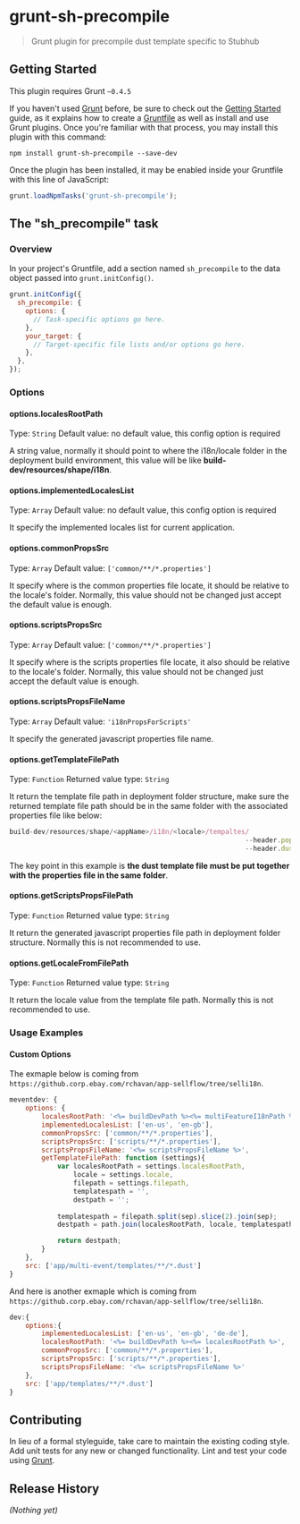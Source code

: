 # grunt-sh-precompile

> Grunt plugin for precompile dust template specific to Stubhub

## Getting Started
This plugin requires Grunt `~0.4.5`

If you haven't used [Grunt](http://gruntjs.com/) before, be sure to check out the [Getting Started](http://gruntjs.com/getting-started) guide, as it explains how to create a [Gruntfile](http://gruntjs.com/sample-gruntfile) as well as install and use Grunt plugins. Once you're familiar with that process, you may install this plugin with this command:

```shell
npm install grunt-sh-precompile --save-dev
```

Once the plugin has been installed, it may be enabled inside your Gruntfile with this line of JavaScript:

```js
grunt.loadNpmTasks('grunt-sh-precompile');
```

## The "sh_precompile" task

### Overview
In your project's Gruntfile, add a section named `sh_precompile` to the data object passed into `grunt.initConfig()`.

```js
grunt.initConfig({
  sh_precompile: {
    options: {
      // Task-specific options go here.
    },
    your_target: {
      // Target-specific file lists and/or options go here.
    },
  },
});
```

### Options

#### options.localesRootPath
Type: `String`
Default value: no default value, this config option is required

A string value, normally it should point to where the i18n/locale folder in the deployment build environment, this value will be like **build-dev/resources/shape/i18n**.

#### options.implementedLocalesList
Type: `Array`
Default value: no default value, this config option is required

It specify the implemented locales list for current application.

#### options.commonPropsSrc
Type: `Array`
Default value: `['common/**/*.properties']`

It specify where is the common properties file locate, it should be relative to the locale's folder. Normally, this value should not be changed just accept the default value is enough.

#### options.scriptsPropsSrc
Type: `Array`
Default value: `['common/**/*.properties']`

It specify where is the scripts properties file locate, it also should be relative to the locale's folder. Normally, this value should not be changed just accept the default value is enough.

#### options.scriptsPropsFileName
Type: `Array`
Default value: `'i18nPropsForScripts'`

It specify the generated javascript properties file name.

#### options.getTemplateFilePath
Type: `Function`
Returned value type: `String`

It return the template file path in deployment folder structure, make sure the returned template file path should be in the same folder with the associated properties file like below:

```javascript
build-dev/resources/shape/<appName>/i18n/<locale>/tempaltes/
                                                           --header.poperties
                                                           --header.dust
 ```

The key point in this example is **the dust template file must be put together with the properties file in the same folder**.

#### options.getScriptsPropsFilePath
Type: `Function`
Returned value type: `String`

It return the generated javascript properties file path in deployment folder structure. Normally this is not recommended to use.

#### options.getLocaleFromFilePath
Type: `Function`
Returned value type: `String`

It return the locale value from the template file path. Normally this is not recommended to use.

### Usage Examples

#### Custom Options
The exmaple below is coming from `https://github.corp.ebay.com/rchavan/app-sellflow/tree/selli18n`.

```js
meventdev: {
    options: {
        localesRootPath: '<%= buildDevPath %><%= multiFeatureI18nPath %>',
        implementedLocalesList: ['en-us', 'en-gb'],
        commonPropsSrc: ['common/**/*.properties'],
        scriptsPropsSrc: ['scripts/**/*.properties'],
        scriptsPropsFileName: '<%= scriptsPropsFileName %>',
        getTemplateFilePath: function (settings){
            var localesRootPath = settings.localesRootPath,
                locale = settings.locale,
                filepath = settings.filepath,
                templatespath = '',
                destpath = '';
            
            templatespath = filepath.split(sep).slice(2).join(sep);
            destpath = path.join(localesRootPath, locale, templatespath);

            return destpath;
        }
    },
    src: ['app/multi-event/templates/**/*.dust']
}
```

And here is another exmaple which is coming from `https://github.corp.ebay.com/rchavan/app-sellflow/tree/selli18n`.

```js
dev:{
    options:{
        implementedLocalesList: ['en-us', 'en-gb', 'de-de'],
        localesRootPath: '<%= buildDevPath %><%= localesRootPath %>',
        commonPropsSrc: ['common/**/*.properties'],
        scriptsPropsSrc: ['scripts/**/*.properties'],
        scriptsPropsFileName: '<%= scriptsPropsFileName %>'
    },
    src: ['app/templates/**/*.dust']
}
```

## Contributing
In lieu of a formal styleguide, take care to maintain the existing coding style. Add unit tests for any new or changed functionality. Lint and test your code using [Grunt](http://gruntjs.com/).

## Release History
_(Nothing yet)_
